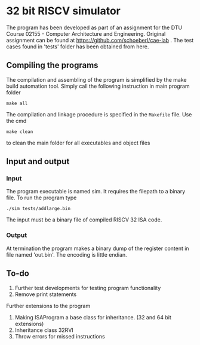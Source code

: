 # 32 bit RISCV simulator

The program has been developed as part of an assignment for the DTU Course 02155 - Computer Architecture and Engineering.
Original assignment can be found at https://github.com/schoeberl/cae-lab . The test cases found in 'tests' folder has been obtained from here.

## Compiling the programs

The compilation and assembling of the program is simplified by the make build
automation tool. Simply call the following instruction in main program folder
```
make all
```
The compilation and linkage procedure is specified in the `Makefile` file.
Use the cmd
```
make clean
```
to clean the main folder for all executables and object files

## Input and output

### Input
The program executable is named sim. It requires the filepath to a binary file.
To run the program type
```
./sim tests/addlarge.bin
```
The input must be a binary file of compiled RISCV 32 ISA code.

### Output

At termination the program makes a binary dump of the register content in file named 'out.bin'. The encoding is little endian.

## To-do

1. Further test developments for testing program functionality
2. Remove print statements

Further extensions to the program

1. Making ISAProgram a base class for inheritance. (32 and 64 bit extensions)
2. Inheritance class 32RVI
3. Throw errors for missed instructions
